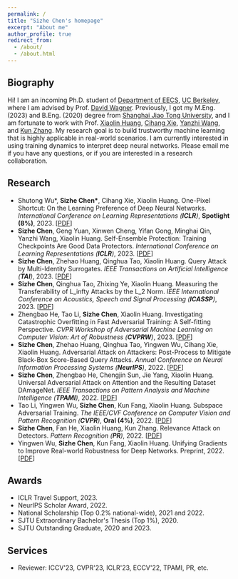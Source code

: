 ```yaml
---
permalink: /
title: "Sizhe Chen's homepage"
excerpt: "About me"
author_profile: true
redirect_from: 
  - /about/
  - /about.html
---
```


  
Biography
------
Hi! I am an incoming Ph.D. student of [Department of EECS](https://eecs.berkeley.edu), [UC Berkeley](https://www.berkeley.edu), where I am advised by Prof. [David Wagner](https://people.eecs.berkeley.edu/~daw). Previously, I got my M.Eng. (2023) and B.Eng. (2020) degree from [Shanghai Jiao Tong University](http://en.sjtu.edu.cn), and I am fortunate to work with Prof. [Xiaolin Huang](http://www.pami.sjtu.edu.cn/en/xiaolin), [Cihang Xie](https://cihangxie.github.io), [Yanzhi Wang](https://web.northeastern.edu/yanzhiwang), and [Kun Zhang](http://www.andrew.cmu.edu/user/kunz1/index.html). My research goal is to build trustworthy machine learning that is highly applicable in real-world scenarios. I am currently interested in using training dynamics to interpret deep neural networks. Please email me if you have any questions, or if you are interested in a research collaboration.

Research
------

+ Shutong Wu\*, **Sizhe Chen\***, Cihang Xie, Xiaolin Huang. One-Pixel Shortcut: On the Learning Preference of Deep Neural Networks. *International Conference on Learning Representations (**ICLR**)*, **Spotlight (8%)**, 2023. [[PDF](https://openreview.net/forum?id=p7G8t5FVn2h)]
+ **Sizhe Chen**, Geng Yuan, Xinwen Cheng, Yifan Gong, Minghai Qin, Yanzhi Wang, Xiaolin Huang. Self-Ensemble Protection: Training Checkpoints Are Good Data Protectors. *International Conference on Learning Representations (**ICLR**)*, 2023. [[PDF](https://openreview.net/forum?id=9MO7bjoAfIA)]
+ **Sizhe Chen**, Zhehao Huang, Qinghua Tao, Xiaolin Huang. Query Attack by Multi-Identity Surrogates. *IEEE Transactions on Artificial Intelligence (**TAI**)*, 2023. [[PDF](https://arxiv.org/abs/2105.15010)]
+ **Sizhe Chen**, Qinghua Tao, Zhixing Ye, Xiaolin Huang. Measuring the Transferability of L_infty Attacks by the L_2 Norm. *IEEE International Conference on Acoustics, Speech and Signal Processing (**ICASSP**)*, 2023. [[PDF](https://arxiv.org/abs/2102.10343)]
+ Zhengbao He, Tao Li, **Sizhe Chen**, Xiaolin Huang. Investigating Catastrophic Overfitting in Fast Adversarial Training: A Self-fitting Perspective. *CVPR Workshop of Adversarial Machine Learning on Computer Vision: Art of Robustness (**CVPRW**)*, 2023. [[PDF](https://arxiv.org/abs/2302.11963)]
+ **Sizhe Chen**, Zhehao Huang, Qinghua Tao, Yingwen Wu, Cihang Xie, Xiaolin Huang. Adversarial Attack on Attackers: Post-Process to Mitigate Black-Box Score-Based Query Attacks. *Annual Conference on Neural Information Processing Systems (**NeurIPS**)*, 2022. [[PDF](https://neurips.cc/virtual/2022/poster/54907)]
+ **Sizhe Chen**, Zhengbao He, Chengjin Sun, Jie Yang, Xiaolin Huang. Universal Adversarial Attack on Attention and the Resulting Dataset DAmageNet. *IEEE Transactions on Pattern Analysis and Machine Intelligence (**TPAMI**)*, 2022. [[PDF](https://ieeexplore.ieee.org/document/9238430)]
+ Tao Li, Yingwen Wu, **Sizhe Chen**, Kun Fang, Xiaolin Huang. Subspace Adversarial Training. *The IEEE/CVF Conference on Computer Vision and Pattern Recognition (**CVPR**)*, **Oral (4%)**, 2022. [[PDF](https://openaccess.thecvf.com/content/CVPR2022/html/Li_Subspace_Adversarial_Training_CVPR_2022_paper)]
+ **Sizhe Chen**, Fan He, Xiaolin Huang, Kun Zhang. Relevance Attack on Detectors. *Pattern Recognition (**PR**)*, 2022. [[PDF](https://www.sciencedirect.com/science/article/pii/S0031320321006671)]
+ Yingwen Wu, **Sizhe Chen**, Kun Fang, Xiaolin Huang. Unifying Gradients to Improve Real-world Robustness for Deep Networks. Preprint, 2022. [[PDF](http://arxiv.org/abs/2208.06228)]

Awards
------
+ ICLR Travel Support, 2023.
+ NeurIPS Scholar Award, 2022.
+ National Scholarship (Top 0.2% national-wide), 2021 and 2022.
+ SJTU Extraordinary Bachelor's Thesis (Top 1%), 2020.
+ SJTU Outstanding Graduate, 2020 and 2023.


Services
------
+ Reviewer: ICCV'23, CVPR'23, ICLR'23, ECCV'22, TPAMI, PR, etc.
